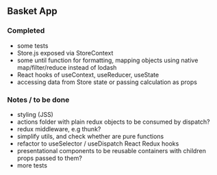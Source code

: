 ## Basket App

### Completed

- some tests
- Store.js exposed via StoreContext
- some until function for formatting, mapping objects using native map/filter/reduce instead of lodash
- React hooks of useContext, useReducer, useState
- accessing data from Store state or passing calculation as props

### Notes / to be done

- styling (JSS)
- actions folder with plain redux objects to be consumed by dispatch?
- redux middleware, e.g thunk?
- simplify utils, and check whether are pure functions
- refactor to useSelector / useDispatch React Redux hooks
- presentational components to be reusable containers with children props passed to them?
- more tests

